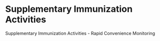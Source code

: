 # Supplementary Immunization Activities

Supplementary Immunization Activities - Rapid Convenience Monitoring
